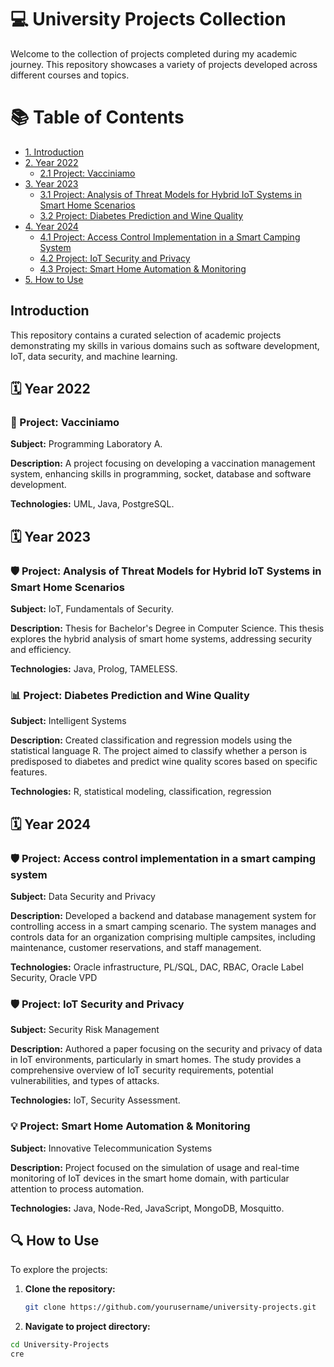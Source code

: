 # 💻 University Projects Collection

Welcome to the collection of projects completed during my academic journey. This repository showcases a variety of projects developed across different courses and topics.

# 📚 Table of Contents
- [1. Introduction](#1-introduction)
- [2. Year 2022](#2-year-2022)
  - [2.1 Project: Vacciniamo](#21-project-vacciniamo)
- [3. Year 2023](#3-year-2023)
  - [3.1 Project: Analysis of Threat Models for Hybrid IoT Systems in Smart Home Scenarios](#31-project-analysis-of-threat-models-for-hybrid-iot-systems-in-smart-home-scenarios)
  - [3.2 Project: Diabetes Prediction and Wine Quality](#32-project-diabetes-prediction-and-wine-quality)
- [4. Year 2024](#4-year-2024)
  - [4.1 Project: Access Control Implementation in a Smart Camping System](#41-project-access-control-implementation-in-a-smart-camping-system)
  - [4.2 Project: IoT Security and Privacy](#42-project-iot-security-and-privacy)
  - [4.3 Project: Smart Home Automation & Monitoring](#43-project-smart-home-automation--monitoring)
- [5. How to Use](#5-how-to-use)

## Introduction

This repository contains a curated selection of academic projects demonstrating my skills in various domains such as software development, IoT, data security, and machine learning.

## 🗓️ Year 2022

### 💉 Project: Vacciniamo

**Subject:** Programming Laboratory A.

**Description:** A project focusing on developing a vaccination management system, enhancing skills in programming, socket, database and software development.

**Technologies:** UML, Java, PostgreSQL.


## 🗓️ Year 2023

### 🛡️ Project: Analysis of Threat Models for Hybrid IoT Systems in Smart Home Scenarios

**Subject:** IoT, Fundamentals of Security.

**Description:** Thesis for Bachelor's Degree in Computer Science. This thesis explores the hybrid analysis of smart home systems, addressing security and efficiency.

**Technologies:** Java, Prolog, TAMELESS.


### 📊 Project: Diabetes Prediction and Wine Quality

**Subject:** Intelligent Systems

**Description:** Created classification and regression models using the statistical language R. The project aimed to classify whether a person is 
predisposed to diabetes and predict wine quality scores based on specific features.

**Technologies:** R, statistical modeling, classification, regression

## 🗓️ Year 2024

### 🛡️ Project: Access control implementation in a smart camping system

**Subject:** Data Security and Privacy

**Description:** Developed a backend and database management system for controlling access in a smart camping scenario. The system manages and controls data for an organization comprising multiple campsites, including maintenance, customer reservations, and staff management.

**Technologies:** Oracle infrastructure, PL/SQL, DAC, RBAC, Oracle Label Security, Oracle VPD


### 🛡️ Project: IoT Security and Privacy

**Subject:** Security Risk Management

**Description:** Authored a paper focusing on the security and privacy of data in IoT environments, particularly in smart homes. The study provides a comprehensive overview of IoT security requirements, potential vulnerabilities, and types of attacks.

**Technologies:** IoT, Security Assessment.

### 💡 Project: Smart Home Automation & Monitoring
**Subject:** Innovative Telecommunication Systems

**Description:** Project focused on the simulation of usage and real-time monitoring of IoT devices in the smart home domain, with particular attention to process automation.

**Technologies:** Java, Node-Red, JavaScript, MongoDB, Mosquitto.

## 🔍 How to Use

To explore the projects:

1. **Clone the repository:**
   ```sh
   git clone https://github.com/yourusername/university-projects.git
2. **Navigate to project directory:**
  ```sh
  cd University-Projects
cre
